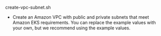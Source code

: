 create-vpc-subnet.sh

- Create an Amazon VPC with public and private subnets that meet Amazon EKS requirements. You can replace the example values ​​with your own, but we recommend using the example values.
